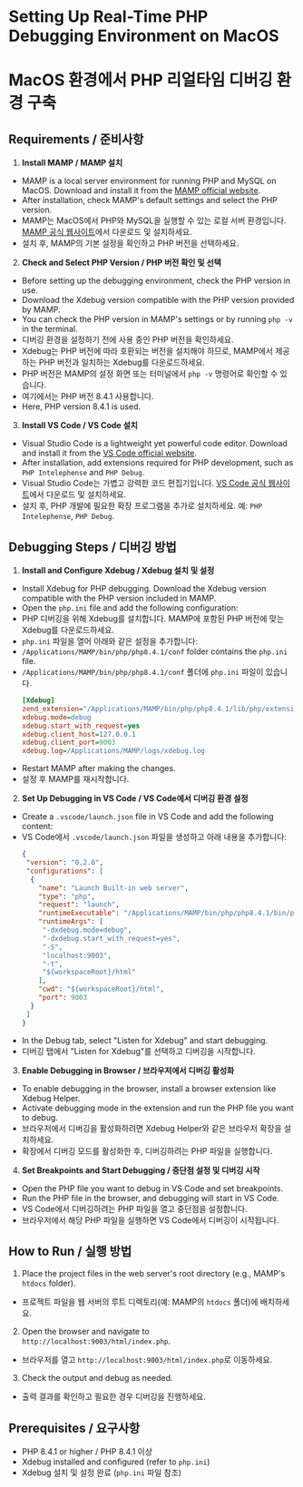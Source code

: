 # Setting Up Real-Time PHP Debugging Environment on MacOS  
# MacOS 환경에서 PHP 리얼타임 디버깅 환경 구축  

## Requirements / 준비사항  
1. **Install MAMP / MAMP 설치**  
  - MAMP is a local server environment for running PHP and MySQL on MacOS. Download and install it from the [MAMP official website](https://www.mamp.info/).  
  - After installation, check MAMP's default settings and select the PHP version.  
  - MAMP는 MacOS에서 PHP와 MySQL을 실행할 수 있는 로컬 서버 환경입니다. [MAMP 공식 웹사이트](https://www.mamp.info/)에서 다운로드 및 설치하세요.  
  - 설치 후, MAMP의 기본 설정을 확인하고 PHP 버전을 선택하세요.  

2. **Check and Select PHP Version / PHP 버전 확인 및 선택**  
  - Before setting up the debugging environment, check the PHP version in use.  
  - Download the Xdebug version compatible with the PHP version provided by MAMP.  
  - You can check the PHP version in MAMP's settings or by running `php -v` in the terminal.  
  - 디버깅 환경을 설정하기 전에 사용 중인 PHP 버전을 확인하세요.  
  - Xdebug는 PHP 버전에 따라 호환되는 버전을 설치해야 하므로, MAMP에서 제공하는 PHP 버전과 일치하는 Xdebug를 다운로드하세요.  
  - PHP 버전은 MAMP의 설정 화면 또는 터미널에서 `php -v` 명령어로 확인할 수 있습니다.  
  - 여기에서는 PHP 버전 8.4.1 사용합니다.
  - Here, PHP version 8.4.1 is used.

3. **Install VS Code / VS Code 설치**  
  - Visual Studio Code is a lightweight yet powerful code editor. Download and install it from the [VS Code official website](https://code.visualstudio.com/).  
  - After installation, add extensions required for PHP development, such as `PHP Intelephense` and `PHP Debug`.  
  - Visual Studio Code는 가볍고 강력한 코드 편집기입니다. [VS Code 공식 웹사이트](https://code.visualstudio.com/)에서 다운로드 및 설치하세요.  
  - 설치 후, PHP 개발에 필요한 확장 프로그램을 추가로 설치하세요. 예: `PHP Intelephense`, `PHP Debug`.  

## Debugging Steps / 디버깅 방법  
1. **Install and Configure Xdebug / Xdebug 설치 및 설정**  
  - Install Xdebug for PHP debugging. Download the Xdebug version compatible with the PHP version included in MAMP.  
  - Open the `php.ini` file and add the following configuration:  
  - PHP 디버깅을 위해 Xdebug를 설치합니다. MAMP에 포함된 PHP 버전에 맞는 Xdebug를 다운로드하세요.  
  - `php.ini` 파일을 열어 아래와 같은 설정을 추가합니다:  
  - `/Applications/MAMP/bin/php/php8.4.1/conf` folder contains the `php.ini` file.  
  - `/Applications/MAMP/bin/php/php8.4.1/conf` 폴더에 `php.ini` 파일이 있습니다.  
    ```ini  
    [Xdebug]  
    zend_extension="/Applications/MAMP/bin/php/php8.4.1/lib/php/extensions/no-debug-non-zts-20240924/xdebug.so";  
    xdebug.mode=debug  
    xdebug.start_with_request=yes  
    xdebug.client_host=127.0.0.1  
    xdebug.client_port=9003  
    xdebug.log=/Applications/MAMP/logs/xdebug.log  
    ```  
  - Restart MAMP after making the changes.  
  - 설정 후 MAMP를 재시작합니다.  

2. **Set Up Debugging in VS Code / VS Code에서 디버깅 환경 설정**  
  - Create a `.vscode/launch.json` file in VS Code and add the following content:  
  - VS Code에서 `.vscode/launch.json` 파일을 생성하고 아래 내용을 추가합니다:  
    ```json  
    {  
     "version": "0.2.0",  
     "configurations": [  
      {  
        "name": "Launch Built-in web server",  
        "type": "php",  
        "request": "launch",  
        "runtimeExecutable": "/Applications/MAMP/bin/php/php8.4.1/bin/php",  
        "runtimeArgs": [  
         "-dxdebug.mode=debug",  
         "-dxdebug.start_with_request=yes",  
         "-S",  
         "localhost:9003",  
         "-t",  
         "${workspaceRoot}/html"  
        ],  
        "cwd": "${workspaceRoot}/html",  
        "port": 9003  
      }  
     ]  
    }  
    ```  
  - In the Debug tab, select "Listen for Xdebug" and start debugging.  
  - 디버깅 탭에서 "Listen for Xdebug"를 선택하고 디버깅을 시작합니다.  

3. **Enable Debugging in Browser / 브라우저에서 디버깅 활성화**  
  - To enable debugging in the browser, install a browser extension like Xdebug Helper.  
  - Activate debugging mode in the extension and run the PHP file you want to debug.  
  - 브라우저에서 디버깅을 활성화하려면 Xdebug Helper와 같은 브라우저 확장을 설치하세요.  
  - 확장에서 디버깅 모드를 활성화한 후, 디버깅하려는 PHP 파일을 실행합니다.  

4. **Set Breakpoints and Start Debugging / 중단점 설정 및 디버깅 시작**  
  - Open the PHP file you want to debug in VS Code and set breakpoints.  
  - Run the PHP file in the browser, and debugging will start in VS Code.  
  - VS Code에서 디버깅하려는 PHP 파일을 열고 중단점을 설정합니다.  
  - 브라우저에서 해당 PHP 파일을 실행하면 VS Code에서 디버깅이 시작됩니다.  

## How to Run / 실행 방법  
1. Place the project files in the web server's root directory (e.g., MAMP's `htdocs` folder).  
  - 프로젝트 파일을 웹 서버의 루트 디렉토리(예: MAMP의 `htdocs` 폴더)에 배치하세요.  
2. Open the browser and navigate to `http://localhost:9003/html/index.php`.  
  - 브라우저를 열고 `http://localhost:9003/html/index.php`로 이동하세요.  
3. Check the output and debug as needed.  
  - 출력 결과를 확인하고 필요한 경우 디버깅을 진행하세요.  

## Prerequisites / 요구사항  
- PHP 8.4.1 or higher / PHP 8.4.1 이상  
- Xdebug installed and configured (refer to `php.ini`)  
- Xdebug 설치 및 설정 완료 (`php.ini` 파일 참조)